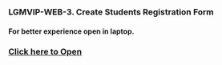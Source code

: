 ### LGMVIP-WEB-3. Create Students Registration Form
#### For better experience open in laptop.
### [Click here to Open](https://vikas-348.github.io/LGMVIP-WEB-3.github.io/)
